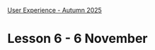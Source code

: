 [User Experience - Autumn 2025](https://github.com/arturomorarioja-kea/WD_UX_E25/blob/main/README.md)

# Lesson 6 - 6 November
